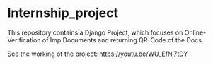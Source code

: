 # Internship_project
This repository contains a Django Project, which focuses on Online-Verification of Imp Documents and returning QR-Code of the Docs.

See the working of the project: https://youtu.be/WU_EfNj7tDY 
